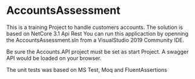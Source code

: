 # AccountsAssessment
This is a training Project to handle customers accounts.
The solution is based on NetCore 3.1 Api Rest
You can run this applicaction by openning the AccountsAssessment.sln from a VisualStudio 2019 Community IDE.

Be sure the Accounts.API project must be set as start Project. A swagger API would be loaded on your browser.

The unit tests was based on MS Test, Moq and FluentAssertions
